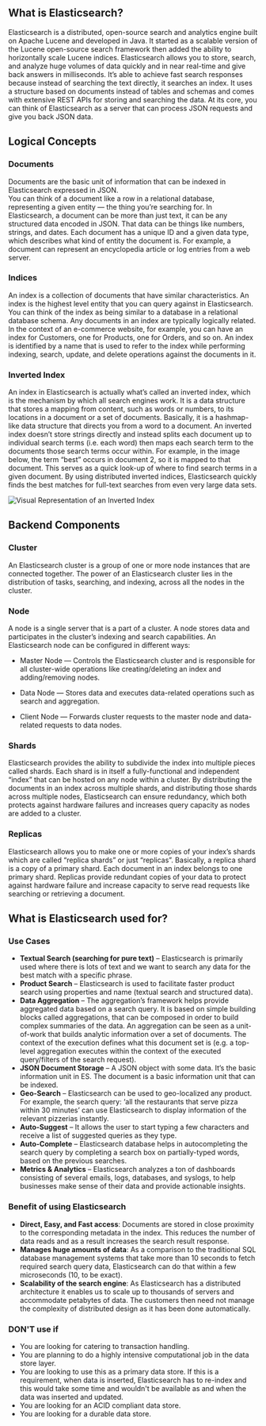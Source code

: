 ## What is Elasticsearch?

Elasticsearch is a distributed, open-source search and analytics engine built on Apache Lucene and developed in Java. It started as a scalable version of the Lucene open-source search framework then added the ability to horizontally scale Lucene indices. Elasticsearch allows you to store, search, and analyze huge volumes of data quickly and in near real-time and give back answers in milliseconds. It’s able to achieve fast search responses because instead of searching the text directly, it searches an index. It uses a structure based on documents instead of tables and schemas and comes with extensive REST APIs for storing and searching the data. At its core, you can think of Elasticsearch as a server that can process JSON requests and give you back JSON data.

## Logical Concepts
### Documents
Documents are the basic unit of information that can be indexed in Elasticsearch expressed in JSON.  
You can think of a document like a row in a relational database, representing a given entity — the thing you’re searching for. In Elasticsearch, a document can be more than just text, it can be any structured data encoded in JSON. That data can be things like numbers, strings, and dates. Each document has a unique ID and a given data type, which describes what kind of entity the document is. For example, a document can represent an encyclopedia article or log entries from a web server.  

### Indices
An index is a collection of documents that have similar characteristics. An index is the highest level entity that you can query against in Elasticsearch. You can think of the index as being similar to a database in a relational database schema. Any documents in an index are typically logically related. In the context of an e-commerce website, for example, you can have an index for Customers, one for Products, one for Orders, and so on. An index is identified by a name that is used to refer to the index while performing indexing, search, update, and delete operations against the documents in it.  

### Inverted Index
An index in Elasticsearch is actually what’s called an inverted index, which is the mechanism by which all search engines work. It is a data structure that stores a mapping from content, such as words or numbers, to its locations in a document or a set of documents. Basically, it is a hashmap-like data structure that directs you from a word to a document. An inverted index doesn’t store strings directly and instead splits each document up to individual search terms (i.e. each word) then maps each search term to the documents those search terms occur within. For example, in the image below, the term “best” occurs in document 2, so it is mapped to that document. This serves as a quick look-up of where to find search terms in a given document. By using distributed inverted indices, Elasticsearch quickly finds the best matches for full-text searches from even very large data sets.  

![Visual Representation of an Inverted Index](https://www.knowi.com/wp-content/uploads/2020/03/inverse-index.webp)

## Backend Components
### Cluster
An Elasticsearch cluster is a group of one or more node instances that are connected together. The power of an Elasticsearch cluster lies in the distribution of tasks, searching, and indexing, across all the nodes in the cluster.

### Node
A node is a single server that is a part of a cluster. A node stores data and participates in the cluster’s indexing and search capabilities. An Elasticsearch node can be configured in different ways:

* Master Node — Controls the Elasticsearch cluster and is responsible for all cluster-wide operations like creating/deleting an index and adding/removing nodes.

* Data Node — Stores data and executes data-related operations such as search and aggregation.

* Client Node — Forwards cluster requests to the master node and data-related requests to data nodes.

### Shards
Elasticsearch provides the ability to subdivide the index into multiple pieces called shards. Each shard is in itself a fully-functional and independent “index” that can be hosted on any node within a cluster. By distributing the documents in an index across multiple shards, and distributing those shards across multiple nodes, Elasticsearch can ensure redundancy, which both protects against hardware failures and increases query capacity as nodes are added to a cluster.

### Replicas
Elasticsearch allows you to make one or more copies of your index’s shards which are called “replica shards” or just “replicas”. Basically, a replica shard is a copy of a primary shard. Each document in an index belongs to one primary shard. Replicas provide redundant copies of your data to protect against hardware failure and increase capacity to serve read requests like searching or retrieving a document.

## What is Elasticsearch used for?

### Use Cases
* **Textual Search (searching for pure text)** – Elasticsearch is primarily used where there is lots of text and we want to search any data for the best match with a specific phrase.
* **Product Search** – Elasticsearch is used to facilitate faster product search using properties and name (textual search and structured data).
* **Data Aggregation** – The aggregation’s framework helps provide aggregated data based on a search query. It is based on simple building blocks called aggregations, that can be composed in order to build complex summaries of the data. An aggregation can be seen as a unit-of-work that builds analytic information over a set of documents. The context of the execution defines what this document set is (e.g. a top-level aggregation executes within the context of the executed query/filters of the search request).
* **JSON Document Storage** – A JSON object with some data. It’s the basic information unit in ES. The document is a basic information unit that can be indexed.
* **Geo-Search** – Elasticsearch can be used to geo-localized any product. For example, the search query: ‘all the restaurants that serve pizza within 30 minutes’ can use Elasticsearch to display information of the relevant pizzerias instantly.
* **Auto-Suggest** – It allows the user to start typing a few characters and receive a list of suggested queries as they type.
* **Auto-Complete** – Elasticsearch database helps in autocompleting the search query by completing a search box on partially-typed words, based on the previous searches.
* **Metrics & Analytics** – Elasticsearch analyzes a ton of dashboards consisting of several emails, logs, databases, and syslogs, to help businesses make sense of their data and provide actionable insights.

### Benefit of using Elasticsearch
* **Direct, Easy, and Fast access**: Documents are stored in close proximity to the corresponding metadata in the index. This reduces the number of data reads and as a result increases the search result response.
* **Manages huge amounts of data**: As a comparison to the traditional SQL database management systems that take more than 10 seconds to fetch required search query data, Elasticsearch can do that within a few microseconds (10, to be exact).
* **Scalability of the search engine**: As Elasticsearch has a distributed architecture it enables us to scale up to thousands of servers and accommodate petabytes of data. The customers then need not manage the complexity of distributed design as it has been done automatically.

### DON'T use if
* You are looking for catering to transaction handling.
* You are planning to do a highly intensive computational job in the data store layer.
* You are looking to use this as a primary data store. If this is a requirement, when data is inserted, Elasticsearch has to re-index and this would take some time and wouldn't be available as and when the data was inserted and updated.
* You are looking for an ACID compliant data store.
* You are looking for a durable data store.